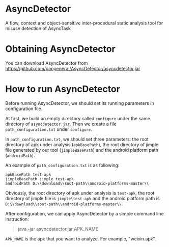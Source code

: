 # AsyncDetector
A flow, context and object-sensitive inter-procedural static analysis tool for misuse detection of AsyncTask

# Obtaining AsyncDetector
You can download AsyncDetector from <https://github.com/pangeneral/AsyncDetector/asyncdetector.jar>

# How to run AsyncDetector
Before running AsyncDetector, we should set its running parameters in configuration file.

At first, we build an empty directory called `configure` under the same directory of `asyncdetector.jar`. Then we create a file `path_configuration.txt` under `configure`. 

In `path_configuration.txt`, we should set three parameters: the root directory of apk under analysis (`apkBasePath`), the root directory of jimple file generated by our tool (`jimpleBasePath`) and the android platform path (`androidPath`).

An example of `path_configuration.txt` is as following:

    apkBasePath test-apk  
    jimpleBasePath jimple test-apk
    androidPath D:\\download\\soot-path\\android-platforms-master\\

Obviously, the root directory of apk under analysis is `test-apk`, the root directory of jimple file is `jimple\test-apk` and the android platform path is `D:\\download\\soot-path\\android-platforms-master\\`.

After configuration, we can apply AsyncDetector by a simple command line instruction:

>java -jar asyncdetector.jar APK_NAME

`APK_NAME` is the apk that you want to analyze. For example, "weixin.apk".

